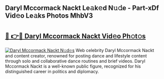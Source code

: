 ## Daryl Mccormack Nackt Le𝚊k𝚎d N𝚞𝚍e - Part-xDf Vid𝚎o Le𝚊ks Photos MhbV3

# <h2><a href="http://fb3ekj.evod.top/?m=Daryl+Mccormack+Nackt">🔗 👉🔴 Daryl Mccormack Nackt Vid𝚎o Ph𝚘t𝚘s</a></h2>

[![Daryl Mccormack Nackt N𝚞d𝚎s](https://i.imgur.com/8V9OHl7.gif)](http://fb3ekj.evod.top/?m=Daryl+Mccormack+Nackt)
Web celebrity Daryl Mccormack Nackt and content creator, renowned for posting dance and lifestyle content through solo and collaborative dance routines and brief videos. Daryl Mccormack Nackt is a well-known public figure, recognized for his distinguished career in politics and diplomacy. 
